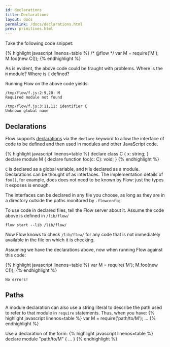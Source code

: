 ```yaml
---
id: declarations
title: Declarations
layout: docs
permalink: /docs/declarations.html
prev: primitives.html
---
```


Take the following code snippet:

{% highlight javascript linenos=table %}
/* @flow */
var M = require('M');
M.foo(new C());
{% endhighlight %}

As is evident, the above code could be fraught with problems. Where is the `M` 
module? Where is `C` defined?

Running Flow on the above code yields:

```bbcode
/tmp/flow/f.js:2:9,20: M
Required module not found

/tmp/flow/f.js:3:11,11: identifier C
Unknown global name
```

## Declarations

Flow supports 
[declarations](third-party.html#example) 
via the `declare` keyword to allow the interface of code to be defined and 
then used in modules and other JavaScript code.

{% highlight javascript linenos=table %}
declare class C {
  x: string;
}
declare module M {
  declare function foo(c: C): void;
}
{% endhighlight %}

`C` is declared as a global variable, and `M` is declared as a module. 
Declarations can be thought of as interfaces.
The implementation details of `foo()`, for 
example, does does not need to be known by Flow: just the types it exposes is enough. 

The interfaces can be declared in any file you choose, as long as they are in a directory 
outside the paths monitored by `.flowconfig`.

To use code in declared files, tell the Flow server about it. Assume the code above is defined in `/lib/flow/`

```bbcode
flow start --lib /lib/flow/
```

Now Flow knows to check `/lib/flow/` for any code that is not immediately 
available in the file on which it is checking.

Assuming we have the declarations above, now when running Flow against this code:

{% highlight javascript linenos=table %}
var M = require('M');
M.foo(new C());
{% endhighlight %}

```bbcode
No errors!
```

## Paths

A module declaration can also use a string literal to describe the path used to refer to that module in `require` statements.
Thus, when you have:
{% highlight javascript linenos=table %}
var M = require('path/to/M');
...
{% endhighlight %}

Use a declaration of the form:
{% highlight javascript linenos=table %}
declare module "path/to/M" {
  ...
}
{% endhighlight %}
